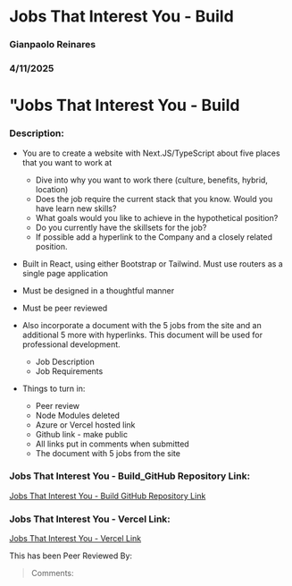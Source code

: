 # Jobs That Interest You - Build

### Gianpaolo Reinares
### 4/11/2025
# "Jobs That Interest You - Build
### Description: 
- You are to create a website with Next.JS/TypeScript about five places that you want to work at
    - Dive into why you want to work there (culture, benefits, hybrid, location)
    - Does the job require the current stack that you know. Would you have learn new skills?
    - What goals would you like to achieve in the hypothetical position?
    - Do you currently have the skillsets for the job?
    - If possible add a hyperlink to the Company and a closely related position.

- Built in React, using either Bootstrap or Tailwind. Must use routers as a single page application
- Must be designed in a thoughtful manner
- Must be peer reviewed 

- Also incorporate a document with the 5 jobs from the site and an additional 5 more with hyperlinks. This document will be used for professional development.
    - Job Description
    - Job Requirements

- Things to turn in:
    - Peer review
    - Node Modules deleted
    - Azure or Vercel hosted link
    - Github link - make public
    - All links put in comments when submitted
    - The document with 5 jobs from the site 

### Jobs That Interest You - Build_GitHub Repository Link:
[Jobs That Interest You - Build GitHub Repository Link](https://github.com/MandoxaElemental/Jobs-that-Interest-Me)

### Jobs That Interest You - Vercel Link:
[Jobs That Interest You - Vercel Link](https://jobs-that-interest-me.vercel.app/)

This has been Peer Reviewed By: 
> Comments: 